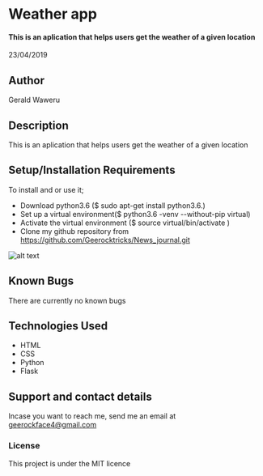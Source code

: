 # Weather app
#### This is an aplication that helps users get the weather of a given location

23/04/2019
## Author
Gerald Waweru
## Description
This is an aplication that helps users get the weather of a given location
## Setup/Installation Requirements
To install and or use it;
* Download python3.6 ($ sudo apt-get install python3.6.)
* Set up a virtual environment($ python3.6 -venv --without-pip virtual)
* Activate the virtual environment ($ source virtual/bin/activate )
* Clone my github repository from https://github.com/Geerocktricks/News_journal.git

![alt text](https://raw.githubusercontent.com/username/projectname/branch/path/to/img.png)

## Known Bugs
There are currently no known bugs
## Technologies Used
* HTML
* CSS
* Python
* Flask
## Support and contact details
Incase you want to reach me, send me an email at geerockface4@gmail.com
### License
This project is under the MIT licence
